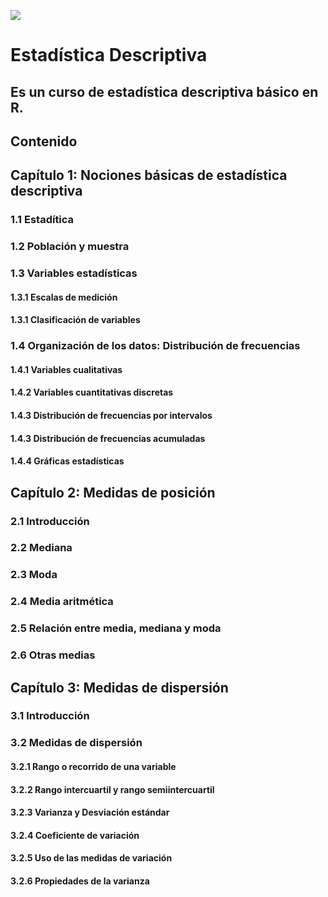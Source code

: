 <img src = "https://kmurphy.bitbucket.io/modules/Statistics_and_Probability/topics/02-Descriptive_Statistics/.topic.png"> </img>
# Estadística Descriptiva
## Es un curso de estadística descriptiva básico en R.
## Contenido
## Capítulo 1: Nociones básicas de estadística descriptiva
### 1.1 Estadítica
### 1.2 Población y muestra
### 1.3 Variables estadísticas
#### 1.3.1 Escalas de medición
#### 1.3.1 Clasificación de variables
### 1.4 Organización de los datos: Distribución de frecuencias
#### 1.4.1 Variables cualitativas
#### 1.4.2 Variables cuantitativas discretas
#### 1.4.3 Distribución de frecuencias por intervalos
#### 1.4.3 Distribución de frecuencias acumuladas
#### 1.4.4 Gráficas estadísticas
## Capítulo 2: Medidas de posición
### 2.1 Introducción
### 2.2 Mediana
### 2.3 Moda
### 2.4 Media aritmética
### 2.5 Relación entre media, mediana y moda
### 2.6 Otras medias
## Capítulo 3: Medidas de dispersión
### 3.1 Introducción
### 3.2 Medidas de dispersión
#### 3.2.1 Rango o recorrido de una variable 
#### 3.2.2 Rango intercuartil y rango semiintercuartil
#### 3.2.3 Varianza y Desviación estándar
#### 3.2.4 Coeficiente de variación
#### 3.2.5 Uso de las medidas de variación
#### 3.2.6 Propiedades de la varianza



